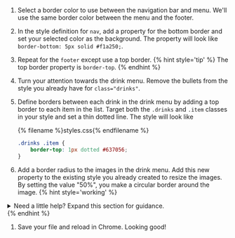 1. Select a border color to use between the navigation bar and menu. We'll use the same border color between the menu and the footer.
1. In the style definition for `nav`, add a property for the bottom border and set your selected color as the background. The property will look like `border-bottom: 5px solid #f1a250;`.
1. Repeat for the `footer` except use a top border.
   {% hint style='tip' %}
The top border property is `border-top`.
   {% endhint %}

1. Turn your attention towards the drink menu. Remove the bullets from the style you already have for `class="drinks"`. 
1. Define borders between each drink in the drink menu by adding a top border to each item in the list. Target both the `.drinks` and `.item` classes in your style and set a thin dotted line. The style will look like
    
    {% filename %}styles.css{% endfilename %}
    ```css
    .drinks .item {
        border-top: 1px dotted #637056;
    }
    ```
1. Add a border radius to the images in the drink menu. Add this new property to the existing style you already created to resize the images. By setting the value "50%", you make a circular border around the image. 
  {% hint style='working' %}
<details>
<summary>
Need a little help? Expand this section for guidance. 
</summary>
We already have a style declared for ".drinks img". Add "border-radius:50%;" to it. 
</details>
   {% endhint %}
    
1. Save your file and reload in Chrome. Looking good!